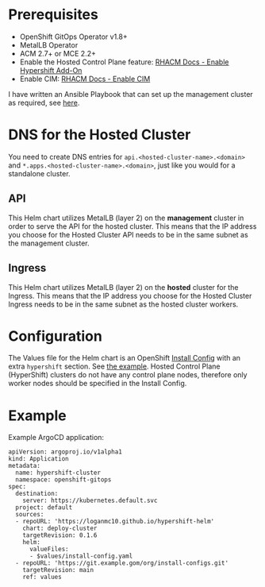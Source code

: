 # Prerequisites
* OpenShift GitOps Operator v1.8+
* MetalLB Operator
* ACM 2.7+ or MCE 2.2+
* Enable the Hosted Control Plane feature: [RHACM Docs - Enable Hypershift Add-On](https://access.redhat.com/documentation/en-us/red_hat_advanced_cluster_management_for_kubernetes/2.7/html-single/clusters/index#hypershift-addon-intro)
* Enable CIM: [RHACM Docs - Enable CIM](https://access.redhat.com/documentation/en-us/red_hat_advanced_cluster_management_for_kubernetes/2.7/html-single/clusters/index#enable-cim)

I have written an Ansible Playbook that can set up the management cluster as required, see [here](https://github.com/loganmc10/openshift-edge-installer/tree/main/provisioning).

# DNS for the Hosted Cluster
You need to create DNS entries for `api.<hosted-cluster-name>.<domain>` and `*.apps.<hosted-cluster-name>.<domain>`, just like you would for a standalone cluster.
## API
This Helm chart utilizes MetalLB (layer 2) on the **management** cluster in order to serve the API for the hosted cluster. This means that the IP address you choose for the Hosted Cluster API needs to be in the same subnet as the management cluster.
## Ingress
This Helm chart utilizes MetalLB (layer 2) on the **hosted** cluster for the Ingress. This means that the IP address you choose for the Hosted Cluster Ingress needs to be in the same subnet as the hosted cluster workers.
# Configuration
The Values file for the Helm chart is an OpenShift [Install Config](https://docs.openshift.com/container-platform/latest/installing/installing_bare_metal_ipi/ipi-install-installation-workflow.html#additional-resources_config) with an extra `hypershift` section. See [the example](install-config-example.yaml). Hosted Control Plane (HyperShift) clusters do not have any control plane nodes, therefore only worker nodes should be specified in the Install Config.
# Example
Example ArgoCD application:
```
apiVersion: argoproj.io/v1alpha1
kind: Application
metadata:
  name: hypershift-cluster
  namespace: openshift-gitops
spec:
  destination:
    server: https://kubernetes.default.svc
  project: default
  sources:
  - repoURL: 'https://loganmc10.github.io/hypershift-helm'
    chart: deploy-cluster
    targetRevision: 0.1.6
    helm:
      valueFiles:
      - $values/install-config.yaml
  - repoURL: 'https://git.example.gom/org/install-configs.git'
    targetRevision: main
    ref: values
```
